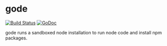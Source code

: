 gode
====

[![Build Status](https://travis-ci.org/dickeyxxx/gode.svg?branch=master)](https://travis-ci.org/dickeyxxx/gode)
[![GoDoc](http://img.shields.io/badge/godoc-docs-blue.svg)](https://godoc.org/github.com/dickeyxxx/gode)

gode runs a sandboxed node installation to run node code and install npm packages.
